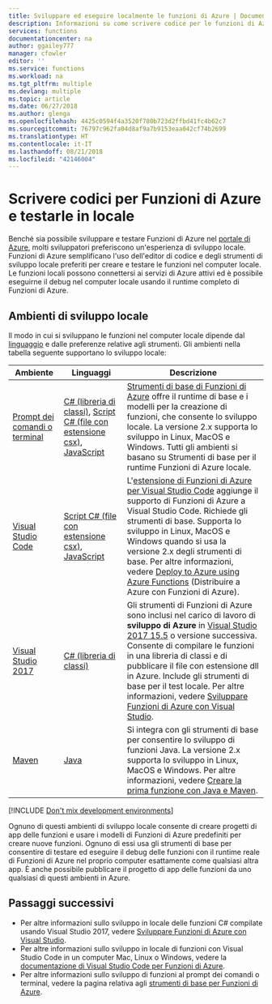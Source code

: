 ```yaml
---
title: Sviluppare ed eseguire localmente le funzioni di Azure | Documentazione Microsoft
description: Informazioni su come scrivere codice per le funzioni di Azure e testarle nel computer locale prima di eseguirle in Funzioni di Azure.
services: functions
documentationcenter: na
author: ggailey777
manager: cfowler
editor: ''
ms.service: functions
ms.workload: na
ms.tgt_pltfrm: multiple
ms.devlang: multiple
ms.topic: article
ms.date: 06/27/2018
ms.author: glenga
ms.openlocfilehash: 4425c0594f4a3520f780b723d2ffbd41fc4b62c7
ms.sourcegitcommit: 76797c962fa04d8af9a7b9153eaa042cf74b2699
ms.translationtype: HT
ms.contentlocale: it-IT
ms.lasthandoff: 08/21/2018
ms.locfileid: "42146004"
---
```

# <a name="code-and-test-azure-functions-locally"></a>Scrivere codici per Funzioni di Azure e testarle in locale

Benché sia possibile sviluppare e testare Funzioni di Azure nel [portale di Azure], molti sviluppatori preferiscono un'esperienza di sviluppo locale. Funzioni di Azure semplificano l'uso dell'editor di codice e degli strumenti di sviluppo locale preferiti per creare e testare le funzioni nel computer locale. Le funzioni locali possono connettersi ai servizi di Azure attivi ed è possibile eseguirne il debug nel computer locale usando il runtime completo di Funzioni di Azure.

## <a name="local-development-environments"></a>Ambienti di sviluppo locale

Il modo in cui si sviluppano le funzioni nel computer locale dipende dal [linguaggio](supported-languages.md) e dalle preferenze relative agli strumenti. Gli ambienti nella tabella seguente supportano lo sviluppo locale:

|Ambiente                              |Linguaggi         |Descrizione|
|-----------------------------------------|------------|---|
| [Prompt dei comandi o terminal](functions-run-local.md) | [C# (libreria di classi)](functions-dotnet-class-library.md), [Script C# (file con estensione csx)](functions-reference-csharp.md), [JavaScript](functions-reference-node.md) | [Strumenti di base di Funzioni di Azure] offre il runtime di base e i modelli per la creazione di funzioni, che consente lo sviluppo locale. La versione 2.x supporta lo sviluppo in Linux, MacOS e Windows. Tutti gli ambienti si basano su Strumenti di base per il runtime Funzioni di Azure locale. |
|[Visual Studio Code](https://code.visualstudio.com/tutorials/functions-extension/getting-started)| [Script C# (file con estensione csx)](functions-reference-csharp.md), [JavaScript](functions-reference-node.md) | L'[estensione di Funzioni di Azure per Visual Studio Code](https://marketplace.visualstudio.com/items?itemName=ms-azuretools.vscode-azurefunctions) aggiunge il supporto di Funzioni di Azure a Visual Studio Code. Richiede gli strumenti di base. Supporta lo sviluppo in Linux, MacOS e Windows quando si usa la versione 2.x degli strumenti di base. Per altre informazioni, vedere [Deploy to Azure using Azure Functions](https://code.visualstudio.com/tutorials/functions-extension/getting-started) (Distribuire a Azure con Funzioni di Azure).  |
| [Visual Studio 2017](functions-develop-vs.md) | [C# (libreria di classi)](functions-dotnet-class-library.md) | Gli strumenti di Funzioni di Azure sono inclusi nel carico di lavoro di **sviluppo di Azure** in [Visual Studio 2017 15.5](https://www.visualstudio.com/vs/) o versione successiva. Consente di compilare le funzioni in una libreria di classi e di pubblicare il file con estensione dll in Azure. Include gli strumenti di base per il test locale. Per altre informazioni, vedere [Sviluppare Funzioni di Azure con Visual Studio](functions-develop-vs.md). |
| [Maven](functions-create-first-java-maven.md) | [Java](functions-reference-java.md) | Si integra con gli strumenti di base per consentire lo sviluppo di funzioni Java. La versione 2.x supporta lo sviluppo in Linux, MacOS e Windows. Per altre informazioni, vedere [Creare la prima funzione con Java e Maven](functions-create-first-java-maven.md).|

[!INCLUDE [Don't mix development environments](../../includes/functions-mixed-dev-environments.md)]

Ognuno di questi ambienti di sviluppo locale consente di creare progetti di app delle funzioni e usare i modelli di Funzioni di Azure predefiniti per creare nuove funzioni. Ognuno di essi usa gli strumenti di base per consentire di testare ed eseguire il debug delle funzioni con il runtime reale di Funzioni di Azure nel proprio computer esattamente come qualsiasi altra app. È anche possibile pubblicare il progetto di app delle funzioni da uno qualsiasi di questi ambienti in Azure.  

## <a name="next-steps"></a>Passaggi successivi

+ Per altre informazioni sullo sviluppo in locale delle funzioni C# compilate usando Visual Studio 2017, vedere [Sviluppare Funzioni di Azure con Visual Studio](functions-develop-vs.md).
+ Per altre informazioni sullo sviluppo in locale di funzioni con Visual Studio Code in un computer Mac, Linux o Windows, vedere la [documentazione di Visual Studio Code per Funzioni di Azure](https://code.visualstudio.com/tutorials/functions-extension/getting-started).
+ Per altre informazioni sullo sviluppo di funzioni al prompt dei comandi o terminal, vedere la pagina relativa agli [strumenti di base per Funzioni di Azure](functions-run-local.md).

<!-- LINKS -->

[Strumenti di base di Funzioni di Azure]: https://www.npmjs.com/package/azure-functions-core-tools
[portale di Azure]: https://portal.azure.com 
[Node.js]: https://docs.npmjs.com/getting-started/installing-node#osx-or-windows
